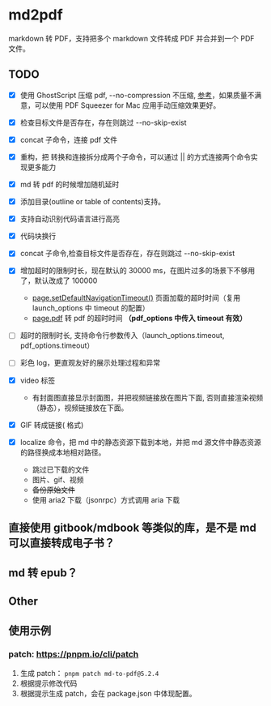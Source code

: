 # md2pdf

markdown 转 PDF，支持把多个 markdown 文件转成 PDF 并合并到一个 PDF 文件。

## TODO

* [x] 使用 GhostScript 压缩 pdf, --no-compression 不压缩, [参考](https://dev.to/woovi/how-to-reduce-the-file-size-of-a-pdf-using-nodejs-50b2)，如果质量不满意，可以使用 PDF Squeezer for Mac 应用手动压缩效果更好。
* [x] 检查目标文件是否存在，存在则跳过 --no-skip-exist
* [x] concat 子命令，连接 pdf 文件
* [x] 重构，把 转换和连接拆分成两个子命令，可以通过 || 的方式连接两个命令实现更多能力
* [x] md 转 pdf 的时候增加随机延时
* [x] 添加目录(outline or table of contents)支持。
* [x] 支持自动识别代码语言进行高亮
* [x] 代码块换行
* [x] concat 子命令,检查目标文件是否存在，存在则跳过 --no-skip-exist
* [x] 增加超时的限制时长，现在默认的 30000 ms，在图片过多的场景下不够用了，默认改成了 100000

  * [page.setDefaultNavigationTimeout()](https://pptr.dev/api/puppeteer.page.setdefaultnavigationtimeout) 页面加载的超时时间（复用 launch_options 中 timeout 的配置）
  * [page.pdf](https://pptr.dev/api/puppeteer.page.pdf) 转 pdf 的超时时间 **（pdf_options 中传入 timeout 有效）**

* [ ] 超时的限制时长, 支持命令行参数传入（launch_options.timeout, pdf_options.timeout）
* [ ] 彩色 log，更直观友好的展示处理过程和异常
* [x] video 标签

  * 有封面图直接显示封面图，并把视频链接放在图片下面, 否则直接渲染视频（静态），视频链接放在下面。

* [x] GIF 转成链接([](url.gif) 格式)
* [x] localize 命令，把 md 中的静态资源下载到本地，并把 md 源文件中静态资源的路径换成本地相对路径。

  * 跳过已下载的文件
  * 图片、gif、视频
  * <s>备份原始文件</s>
  * 使用 aria2 下载（jsonrpc）方式调用 aria 下载

## 直接使用 gitbook/mdbook 等类似的库，是不是 md 可以直接转成电子书？

## md 转 epub？

## Other

## 使用示例

### patch: https://pnpm.io/cli/patch

1. 生成 patch： `pnpm patch md-to-pdf@5.2.4`
2. 根据提示修改代码
3. 根据提示生成 patch，会在 package.json 中体现配置。
